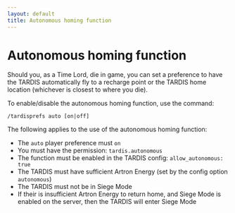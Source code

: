 ```yaml
---
layout: default
title: Autonomous homing function
---
```


# Autonomous homing function

Should you, as a Time Lord, die in game, you can set a preference to have the TARDIS automatically fly to a recharge point or the TARDIS home location (whichever is closest to where you die).

To enable/disable the autonomous homing function, use the command:

    /tardisprefs auto [on|off]

The following applies to the use of the autonomous homing function:

- The `auto` player preference must `on`
- You must have the permission: `tardis.autonomous`
- The function must be enabled in the TARDIS config: `allow_autonomous: true`
- The TARDIS must have sufficient Artron Energy (set by the config option `autonomous`)
- The TARDIS must not be in Siege Mode
- If their is insufficient Artron Energy to return home, and Siege Mode is enabled on the server, then the TARDIS will enter Siege Mode
